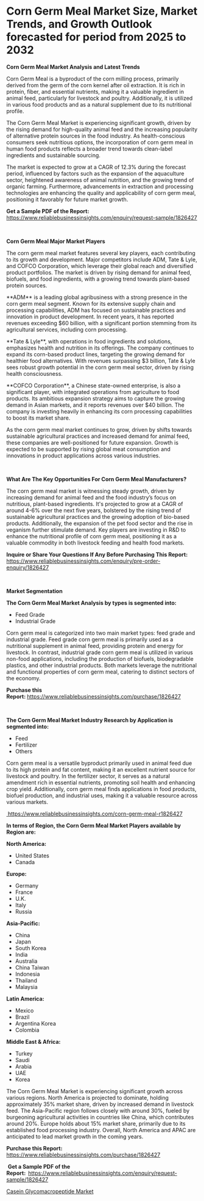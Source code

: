 <p><h1>Corn Germ Meal Market Size, Market Trends, and Growth Outlook forecasted for period from 2025 to 2032</h1></p><p><strong>Corn Germ Meal Market Analysis and Latest Trends</strong></p>
<p><p>Corn Germ Meal is a byproduct of the corn milling process, primarily derived from the germ of the corn kernel after oil extraction. It is rich in protein, fiber, and essential nutrients, making it a valuable ingredient in animal feed, particularly for livestock and poultry. Additionally, it is utilized in various food products and as a natural supplement due to its nutritional profile.</p><p>The Corn Germ Meal Market is experiencing significant growth, driven by the rising demand for high-quality animal feed and the increasing popularity of alternative protein sources in the food industry. As health-conscious consumers seek nutritious options, the incorporation of corn germ meal in human food products reflects a broader trend towards clean-label ingredients and sustainable sourcing.</p><p>The market is expected to grow at a CAGR of 12.3% during the forecast period, influenced by factors such as the expansion of the aquaculture sector, heightened awareness of animal nutrition, and the growing trend of organic farming. Furthermore, advancements in extraction and processing technologies are enhancing the quality and applicability of corn germ meal, positioning it favorably for future market growth.</p></p>
<p><strong>Get a Sample PDF of the Report:&nbsp;</strong> <a href="https://www.reliablebusinessinsights.com/enquiry/request-sample/1826427?utm_campaign=2752&utm_medium=2&utm_source=Github&utm_content=ia&utm_term=07042025&utm_id=corn-germ-meal">https://www.reliablebusinessinsights.com/enquiry/request-sample/1826427</a></p>
<p>&nbsp;</p>
<p><strong>Corn Germ Meal Major Market Players</strong></p>
<p><p>The corn germ meal market features several key players, each contributing to its growth and development. Major competitors include ADM, Tate & Lyle, and COFCO Corporation, which leverage their global reach and diversified product portfolios. The market is driven by rising demand for animal feed, biofuels, and food ingredients, with a growing trend towards plant-based protein sources.</p><p>**ADM** is a leading global agribusiness with a strong presence in the corn germ meal segment. Known for its extensive supply chain and processing capabilities, ADM has focused on sustainable practices and innovation in product development. In recent years, it has reported revenues exceeding $60 billion, with a significant portion stemming from its agricultural services, including corn processing.</p><p>**Tate & Lyle**, with operations in food ingredients and solutions, emphasizes health and nutrition in its offerings. The company continues to expand its corn-based product lines, targeting the growing demand for healthier food alternatives. With revenues surpassing $3 billion, Tate & Lyle sees robust growth potential in the corn germ meal sector, driven by rising health consciousness.</p><p>**COFCO Corporation**, a Chinese state-owned enterprise, is also a significant player, with integrated operations from agriculture to food products. Its ambitious expansion strategy aims to capture the growing demand in Asian markets, and it reports revenues over $40 billion. The company is investing heavily in enhancing its corn processing capabilities to boost its market share.</p><p>As the corn germ meal market continues to grow, driven by shifts towards sustainable agricultural practices and increased demand for animal feed, these companies are well-positioned for future expansion. Growth is expected to be supported by rising global meat consumption and innovations in product applications across various industries.</p></p>
<p>&nbsp;</p>
<p><strong>What Are The Key Opportunities For Corn Germ Meal Manufacturers?</strong></p>
<p><p>The corn germ meal market is witnessing steady growth, driven by increasing demand for animal feed and the food industry’s focus on nutritious, plant-based ingredients. It's projected to grow at a CAGR of around 4-6% over the next five years, bolstered by the rising trend of sustainable agricultural practices and the growing adoption of bio-based products. Additionally, the expansion of the pet food sector and the rise in veganism further stimulate demand. Key players are investing in R&D to enhance the nutritional profile of corn germ meal, positioning it as a valuable commodity in both livestock feeding and health food markets.</p></p>
<p><strong>Inquire or Share Your Questions If Any Before Purchasing This Report:</strong> <a href="https://www.reliablebusinessinsights.com/enquiry/pre-order-enquiry/1826427?utm_campaign=2752&utm_medium=2&utm_source=Github&utm_content=ia&utm_term=07042025&utm_id=corn-germ-meal">https://www.reliablebusinessinsights.com/enquiry/pre-order-enquiry/1826427</a></p>
<p>&nbsp;</p>
<p><strong>Market Segmentation</strong></p>
<p><strong>The Corn Germ Meal Market Analysis by types is segmented into:</strong></p>
<p><ul><li>Feed Grade</li><li>Industrial Grade</li></ul></p>
<p><p>Corn germ meal is categorized into two main market types: feed grade and industrial grade. Feed grade corn germ meal is primarily used as a nutritional supplement in animal feed, providing protein and energy for livestock. In contrast, industrial grade corn germ meal is utilized in various non-food applications, including the production of biofuels, biodegradable plastics, and other industrial products. Both markets leverage the nutritional and functional properties of corn germ meal, catering to distinct sectors of the economy.</p></p>
<p><strong>Purchase this Report:&nbsp;</strong><a href="https://www.reliablebusinessinsights.com/purchase/1826427?utm_campaign=2752&utm_medium=2&utm_source=Github&utm_content=ia&utm_term=07042025&utm_id=corn-germ-meal">https://www.reliablebusinessinsights.com/purchase/1826427</a></p>
<p>&nbsp;</p>
<p><strong>The Corn Germ Meal Market Industry Research by Application is segmented into:</strong></p>
<p><ul><li>Feed</li><li>Fertilizer</li><li>Others</li></ul></p>
<p><p>Corn germ meal is a versatile byproduct primarily used in animal feed due to its high protein and fat content, making it an excellent nutrient source for livestock and poultry. In the fertilizer sector, it serves as a natural amendment rich in essential nutrients, promoting soil health and enhancing crop yield. Additionally, corn germ meal finds applications in food products, biofuel production, and industrial uses, making it a valuable resource across various markets.</p></p>
<p><a href="https://www.reliablebusinessinsights.com/corn-germ-meal-r1826427?utm_campaign=2752&utm_medium=2&utm_source=Github&utm_content=ia&utm_term=07042025&utm_id=corn-germ-meal">&nbsp;https://www.reliablebusinessinsights.com/corn-germ-meal-r1826427</a></p>
<p><strong>In terms of Region, the Corn Germ Meal Market Players available by Region are:</strong></p>
<p>
    <p> <strong> North America: </strong>
        <ul>
            <li>United States</li>
            <li>Canada</li>
        </ul>
        </p> 
    <p> <strong> Europe: </strong>
        <ul>
            <li>Germany</li>
            <li>France</li>
            <li>U.K.</li>
            <li>Italy</li>
            <li>Russia</li>
        </ul>
        </p> 
    <p> <strong> Asia-Pacific: </strong>
        <ul>
            <li>China</li>
            <li>Japan</li>
            <li>South Korea</li>
            <li>India</li>
            <li>Australia</li>
            <li>China Taiwan</li>
            <li>Indonesia</li>
            <li>Thailand</li>
            <li>Malaysia</li>
        </ul>
        </p> 
    <p> <strong> Latin America: </strong>
        <ul>
            <li>Mexico</li>
            <li>Brazil</li>
            <li>Argentina Korea</li>
            <li>Colombia</li>
        </ul>
        </p> 
    <p> <strong> Middle East & Africa: </strong>
        <ul>
            <li>Turkey</li>
            <li>Saudi</li>
            <li>Arabia</li>
            <li>UAE</li>
            <li>Korea</li>
        </ul>
    </p>
    </p>
<p><p>The Corn Germ Meal Market is experiencing significant growth across various regions. North America is projected to dominate, holding approximately 35% market share, driven by increased demand in livestock feed. The Asia-Pacific region follows closely with around 30%, fueled by burgeoning agricultural activities in countries like China, which contributes around 20%. Europe holds about 15% market share, primarily due to its established food processing industry. Overall, North America and APAC are anticipated to lead market growth in the coming years.</p></p>
<p><strong>Purchase this Report: </strong><a href="https://www.reliablebusinessinsights.com/purchase/1826427?utm_campaign=2752&utm_medium=2&utm_source=Github&utm_content=ia&utm_term=07042025&utm_id=corn-germ-meal">https://www.reliablebusinessinsights.com/purchase/1826427</a></p>
<p>&nbsp;<strong>Get a Sample PDF of the Report:&nbsp;&nbsp;</strong><a href="https://www.reliablebusinessinsights.com/enquiry/request-sample/1826427?utm_campaign=2752&utm_medium=2&utm_source=Github&utm_content=ia&utm_term=07042025&utm_id=corn-germ-meal">https://www.reliablebusinessinsights.com/enquiry/request-sample/1826427</a></p>
<p><strong></strong></p>
<p><p><a href="https://github.com/qetelosooya/Market-Research-Report-List-1/blob/main/casein-glycomacropeptide-market.md?utm_campaign=2752&utm_medium=2&utm_source=Github&utm_content=ia&utm_term=07042025&utm_id=corn-germ-meal">Casein Glycomacropeptide Market</a></p></p>